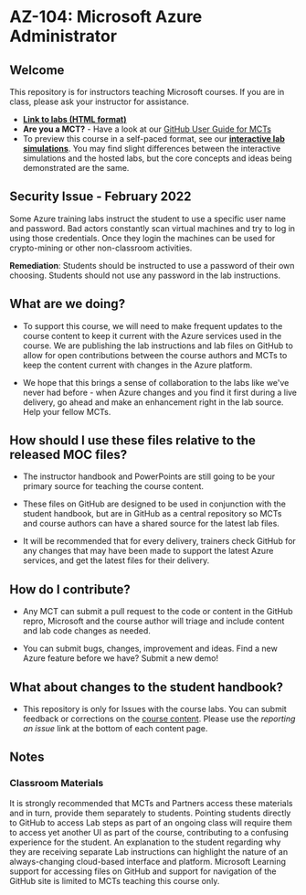 # AZ-104: Microsoft Azure Administrator

## Welcome

This repository is for instructors teaching Microsoft courses. If you are in class, please ask your instructor for assistance. 

- **[Link to labs (HTML format)](https://microsoftlearning.github.io/AZ-104-MicrosoftAzureAdministrator/)**
- **Are you a MCT?** - Have a look at our [GitHub User Guide for MCTs](https://microsoftlearning.github.io/MCT-User-Guide/)
- To preview this course in a self-paced format, see our **[interactive lab simulations](https://mslabs.cloudguides.com/en-us/guides/AZ-104%20Exam%20Guide%20-%20Microsoft%20Azure%20Administrator)**. You may find slight differences between the interactive simulations and the hosted labs, but the core concepts and ideas being demonstrated are the same.

## Security Issue - February 2022

Some Azure training labs instruct the student to use a specific user name and password. Bad actors constantly scan virtual machines and try to log in using those credentials.
Once they login the machines can be used for crypto-mining or other non-classroom activities.

**Remediation**: Students should be instructed to use a password of their own choosing. Students should not use any password in the lab instructions. 

## What are we doing?

- To support this course, we will need to make frequent updates to the course content to keep it current with the Azure services used in the course.  We are publishing the lab instructions and lab files on GitHub to allow for open contributions between the course authors and MCTs to keep the content current with changes in the Azure platform.

- We hope that this brings a sense of collaboration to the labs like we've never had before - when Azure changes and you find it first during a live delivery, go ahead and make an enhancement right in the lab source.  Help your fellow MCTs.

## How should I use these files relative to the released MOC files?

- The instructor handbook and PowerPoints are still going to be your primary source for teaching the course content.

- These files on GitHub are designed to be used in conjunction with the student handbook, but are in GitHub as a central repository so MCTs and course authors can have a shared source for the latest lab files.

- It will be recommended that for every delivery, trainers check GitHub for any changes that may have been made to support the latest Azure services, and get the latest files for their delivery.

## How do I contribute?

- Any MCT can submit a pull request to the code or content in the GitHub repro, Microsoft and the course author will triage and include content and lab code changes as needed.

- You can submit bugs, changes, improvement and ideas.  Find a new Azure feature before we have?  Submit a new demo!

## What about changes to the student handbook?

- This repository is only for Issues with the course labs. You can submit feedback or corrections on the [course content](https://docs.microsoft.com/learn/certifications/courses/az-104t00). Please use the _reporting an issue_ link at the bottom of each content page.

## Notes

### Classroom Materials

It is strongly recommended that MCTs and Partners access these materials and in turn, provide them separately to students.  Pointing students directly to GitHub to access Lab steps as part of an ongoing class will require them to access yet another UI as part of the course, contributing to a confusing experience for the student. An explanation to the student regarding why they are receiving separate Lab instructions can highlight the nature of an always-changing cloud-based interface and platform. Microsoft Learning support for accessing files on GitHub and support for navigation of the GitHub site is limited to MCTs teaching this course only.
